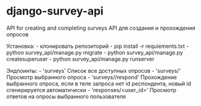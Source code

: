 # django-survey-api
API for creating and completing surveys
API для создания и прохождения опросов

Установка:
    - клонировать репозиторий
    - pip install -r requiements.txt
    - python survey_api/manage.py migrate
    - python survey_api/manage.py createsuperuser
    - python survey_api/manage.py runserver

Эндпоинты:
    - 'surveys'
        Список все доступных опросов
    - 'surveys/<id>'
        Просмотр выбранного опроса
    - 'surveys/<id>/respond'
        Прохождение выбранного опроса, если в теле запроса нет id респондента, новый id сгенерируется автоматически
    - 'responses/<user_id>'
        Просмотр ответов на опросы выбранного пользователя